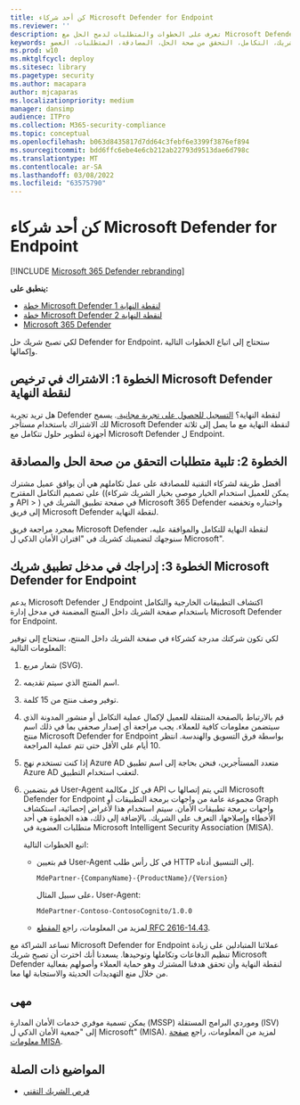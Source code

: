 ```yaml
---
title: كن أحد شركاء Microsoft Defender for Endpoint
ms.reviewer: ''
description: تعرف على الخطوات والمتطلبات لدمج الحل مع Microsoft Defender لنقطة النهاية وأن تكون شريكا
keywords: الشريك، التكامل، التحقق من صحة الحل، المصادقة، المتطلبات، العضو، misa، مدخل التطبيق
ms.prod: w10
ms.mktglfcycl: deploy
ms.sitesec: library
ms.pagetype: security
ms.author: macapara
author: mjcaparas
ms.localizationpriority: medium
manager: dansimp
audience: ITPro
ms.collection: M365-security-compliance
ms.topic: conceptual
ms.openlocfilehash: b063d8435817d7dd64c3febf6e3399f3876ef894
ms.sourcegitcommit: bdd6ffc6ebe4e6cb212ab22793d9513dae6d798c
ms.translationtype: MT
ms.contentlocale: ar-SA
ms.lasthandoff: 03/08/2022
ms.locfileid: "63575790"
---
```

# <a name="become-a-microsoft-defender-for-endpoint-partner"></a>كن أحد شركاء Microsoft Defender for Endpoint

[!INCLUDE [Microsoft 365 Defender rebranding](../../includes/microsoft-defender.md)]

**ينطبق على:**
- [خطة Microsoft Defender لنقطة النهاية 1](https://go.microsoft.com/fwlink/p/?linkid=2154037)
- [خطة Microsoft Defender لنقطة النهاية 2](https://go.microsoft.com/fwlink/p/?linkid=2154037)
- [Microsoft 365 Defender](https://go.microsoft.com/fwlink/?linkid=2118804)


لكي تصبح شريك حل Defender for Endpoint، ستحتاج إلى اتباع الخطوات التالية وإكمالها.

## <a name="step-1-subscribe-to-a-microsoft-defender-for-endpoint-license"></a>الخطوة 1: الاشتراك في ترخيص Microsoft Defender لنقطة النهاية

هل تريد تجربة Defender لنقطة النهاية؟ [التسجيل للحصول على تجربة مجانية.](https://signup.microsoft.com/create-account/signup?products=7f379fee-c4f9-4278-b0a1-e4c8c2fcdf7e&ru=https://aka.ms/MDEp2OpenTrial?ocid=docs-wdatp-exposedapis-abovefoldlink). يسمح لك الاشتراك باستخدام مستأجر Microsoft Defender لنقطة النهاية مع ما يصل إلى ثلاثة أجهزة لتطوير حلول تتكامل مع Microsoft Defender ل Endpoint.

## <a name="step-2-fulfill-the-solution-validation-and-certification-requirements"></a>الخطوة 2: تلبية متطلبات التحقق من صحة الحل والمصادقة

أفضل طريقة لشركاء التقنية للمصادقة على عمل تكاملهم هي أن يوافق عميل مشترك على تصميم التكامل المقترح  (\(يمكن للعميل استخدام الخيار موصى بخيار الشريك شركاء و API > [](https://security.microsoft.com/interoperability/partnersapps)\) في صفحة تطبيق الشريك في Microsoft 365 Defender واختباره وتخفضه إلى فريق Microsoft Defender لنقطة النهاية.

بمجرد مراجعة فريق Microsoft Defender لنقطة النهاية للتكامل والموافقة عليه، سنوجهك لتضمينك كشريك في "اقتران الأمان الذكي ل Microsoft".

## <a name="step-3-get-listed-in-the-microsoft-defender-for-endpoint-partner-application-portal"></a>الخطوة 3: إدراجك في مدخل تطبيق شريك Microsoft Defender for Endpoint

يدعم Microsoft Defender ل Endpoint اكتشاف التطبيقات الخارجية والتكامل باستخدام صفحة الشريك داخل المنتج المضمنة في مدخل [](partner-applications.md) إدارة Microsoft Defender for Endpoint.

لكي تكون شركتك مدرجة كشركاء في صفحة الشريك داخل المنتج، ستحتاج إلى توفير المعلومات التالية:

1. شعار مربع (SVG).
2. اسم المنتج الذي سيتم تقديمه.
3. توفير وصف منتج من 15 كلمة.
4. قم بالارتباط بالصفحة المنتقلة للعميل لإكمال عملية التكامل أو منشور المدونة الذي سيتضمن معلومات كافية للعملاء. يجب مراجعة أي إصدار صحفي بما في ذلك اسم منتج Microsoft Defender for Endpoint بواسطة فرق التسويق والهندسة. انتظر 10 أيام على الأقل حتى تتم عملية المراجعة.
5. إذا كنت تستخدم نهج Azure AD متعدد المستأجرين، فنحن بحاجة إلى اسم تطبيق Azure AD لتعقب استخدام التطبيق.
6. قم بتضمين User-Agent في كل مكالمة API التي يتم إتصالها ب Microsoft Defender for Endpoint مجموعة عامة من واجهات برمجة التطبيقات أو Graph واجهات برمجة تطبيقات الأمان. سيتم استخدام هذا لأغراض إحصائية، استكشاف الأخطاء وإصلاحها، التعرف على الشريك. بالإضافة إلى ذلك، هذه الخطوة هي أحد متطلبات العضوية في Microsoft Intelligent Security Association (MISA).

   اتبع الخطوات التالية:

   - قم بتعيين User-Agent في كل رأس طلب HTTP إلى التنسيق أدناه.

     ```http
     MdePartner-{CompanyName}-{ProductName}/{Version}
     ```

     على سبيل المثال، User-Agent:

     ```http
     MdePartner-Contoso-ContosoCognito/1.0.0
     ```

   - لمزيد من المعلومات، راجع [المقطع RFC 2616-14.43](https://tools.ietf.org/html/rfc2616#section-14.43).

تساعد الشراكة مع Microsoft Defender for Endpoint عملائنا المتبادلين على زيادة تنظيم الدفاعات وتكاملها وتوحيدها. يسعدنا أنك اخترت أن تصبح شريك Microsoft Defender لنقطة النهاية وأن تحقق هدفنا المشترك وهو حماية العملاء وأصولهم بفعالية من خلال منع التهديدات الحديثة والاستجابة لها معا.

## <a name="misa-nomination"></a>مهى 
يمكن تسمية موفري خدمات الأمان المدارة (MSSP) وموردي البرامج المستقلة (ISV) إلى "جمعية الأمان الذكي ل Microsoft" (MISA). لمزيد من المعلومات، راجع [صفحة معلومات MISA](https://www.microsoft.com/security/business/intelligent-security-association).


## <a name="related-topics"></a>المواضيع ذات الصلة

- [فرص الشريك التقني](partner-integration.md)
